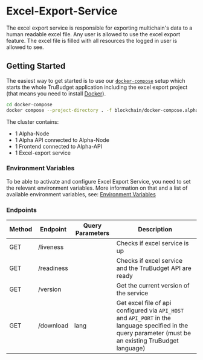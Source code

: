 # Excel-Export-Service

The excel export service is responsible for exporting multichain's data to a human readable excel file. Any user is allowed to use the excel export feature. The excel file is filled with all resources the logged in user is allowed to see.

## Getting Started

The easiest way to get started is to use our [`docker-compose`](../docker-compose) setup which starts the whole TruBudget application including the excel export project (that means you need to install [Docker](https://www.docker.com/community-edition#/download)).

```bash
cd docker-compose
docker compose --project-directory . -f blockchain/docker-compose.alphanode.yml -f api/docker-compose.yml -f frontend/docker-compose.yml -f excel-export-service/docker-compose.yml up
```

The cluster contains:

- 1 Alpha-Node
- 1 Alpha API connected to Alpha-Node
- 1 Frontend connected to Alpha-API
- 1 Excel-export service

### Environment Variables

To be able to activate and configure Excel Export Service, you need to set the relevant environment variables. More information on that and a list of available environment variables, see: [Environment Variables](./environment-variables.md)

### Endpoints

| Method | Endpoint   | Query Parameters | Description                                                                                                                                              |
| ------ | ---------- | ---------------- | -------------------------------------------------------------------------------------------------------------------------------------------------------- |
| GET    | /liveness  |                  | Checks if excel service is up                                                                                                                            |
| GET    | /readiness |                  | Checks if excel service and the TruBudget API are ready                                                                                                  |
| GET    | /version   |                  | Get the current version of the service                                                                                                                   |
| GET    | /download  | lang             | Get excel file of api configured via `API_HOST` and `API_PORT` in the language specified in the query parameter (must be an existing TruBudget language) |
